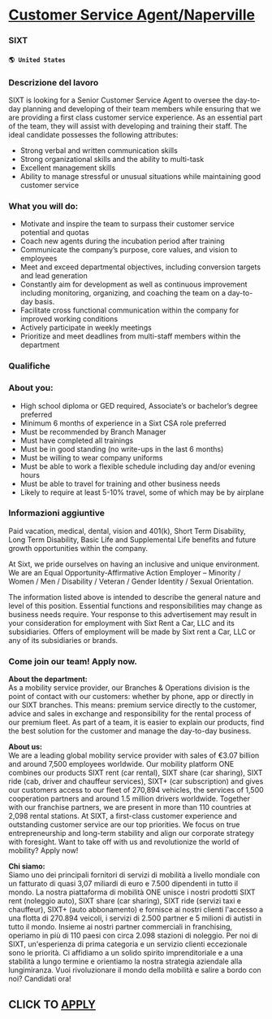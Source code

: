 # [Customer Service Agent/Naperville](https://www.remotewlb.com/apply/customer-service-agent-naperville-61145)  
### SIXT  
#### `🌎 United States`  

### Descrizione del lavoro

SIXT is looking for a Senior Customer Service Agent to oversee the day-to-day planning and developing of their team members while ensuring that we are providing a first class customer service experience. As an essential part of the team, they will assist with developing and training their staff. The ideal candidate possesses the following attributes:

  * Strong verbal and written communication skills 
  * Strong organizational skills and the ability to multi-task 
  * Excellent management skills 
  * Ability to manage stressful or unusual situations while maintaining good customer service 

### What you will do:

  * Motivate and inspire the team to surpass their customer service potential and quotas 
  * Coach new agents during the incubation period after training 
  * Communicate the company’s purpose, core values, and vision to employees 
  * Meet and exceed departmental objectives, including conversion targets and lead generation 
  * Constantly aim for development as well as continuous improvement including monitoring, organizing, and coaching the team on a day-to-day basis. 
  * Facilitate cross functional communication within the company for improved working conditions 
  * Actively participate in weekly meetings 
  * Prioritize and meet deadlines from multi-staff members within the department 

### Qualifiche

### About you:

  * High school diploma or GED required, Associate’s or bachelor’s degree preferred 
  * Minimum 6 months of experience in a Sixt CSA role preferred 
  * Must be recommended by Branch Manager 
  * Must have completed all trainings 
  * Must be in good standing (no write-ups in the last 6 months) 
  * Must be willing to wear company uniforms 
  * Must be able to work a flexible schedule including day and/or evening hours 
  * Must be able to travel for training and other business needs 
  * Likely to require at least 5-10% travel, some of which may be by airplane 

### Informazioni aggiuntive

Paid vacation, medical, dental, vision and 401(k), Short Term Disability, Long Term Disability, Basic Life and Supplemental Life benefits and future growth opportunities within the company.

At Sixt, we pride ourselves on having an inclusive and unique environment. We are an Equal Opportunity-Affirmative Action Employer – Minority / Women / Men / Disability / Veteran / Gender Identity / Sexual Orientation.

The information listed above is intended to describe the general nature and level of this position. Essential functions and responsibilities may change as business needs require. Your response to this advertisement may result in your consideration for employment with Sixt Rent a Car, LLC and its subsidiaries. Offers of employment will be made by Sixt rent a Car, LLC or any of its subsidiaries or brands.

### Come join our team! Apply now.

**About the department:**  
As a mobility service provider, our Branches & Operations division is the point of contact with our customers: whether by phone, app or directly in our SIXT branches. This means: premium service directly to the customer, advice and sales in exchange and responsibility for the rental process of our premium fleet. As part of a team, it is easier to explain our products, find the best solution for the customer and manage the day-to-day business.

 **About us:**  
We are a leading global mobility service provider with sales of €3.07 billion and around 7,500 employees worldwide. Our mobility platform ONE combines our products SIXT rent (car rental), SIXT share (car sharing), SIXT ride (cab, driver and chauffeur services), SIXT+ (car subscription) and gives our customers access to our fleet of 270,894 vehicles, the services of 1,500 cooperation partners and around 1.5 million drivers worldwide. Together with our franchise partners, we are present in more than 110 countries at 2,098 rental stations. At SIXT, a first-class customer experience and outstanding customer service are our top priorities. We focus on true entrepreneurship and long-term stability and align our corporate strategy with foresight. Want to take off with us and revolutionize the world of mobility? Apply now!

 **Chi siamo:**  
Siamo uno dei principali fornitori di servizi di mobilità a livello mondiale con un fatturato di quasi 3,07 miliardi di euro e 7.500 dipendenti in tutto il mondo. La nostra piattaforma di mobilità ONE unisce i nostri prodotti SIXT rent (noleggio auto), SIXT share (car sharing), SIXT ride (servizi taxi e chauffeur), SIXT+ (auto abbonamento) e fornisce ai nostri clienti l'accesso a una flotta di 270.894 veicoli, i servizi di 2.500 partner e 5 milioni di autisti in tutto il mondo. Insieme ai nostri partner commerciali in franchising, operiamo in più di 110 paesi con circa 2.098 stazioni di noleggio. Per noi di SIXT, un'esperienza di prima categoria e un servizio clienti eccezionale sono le priorità. Ci affidiamo a un solido spirito imprenditoriale e a una stabilità a lungo termine e orientiamo la nostra strategia aziendale alla lungimiranza. Vuoi rivoluzionare il mondo della mobilità e salire a bordo con noi? Candidati ora!

  
## CLICK TO [APPLY](https://www.remotewlb.com/apply/customer-service-agent-naperville-61145)

